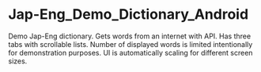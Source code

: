 # Jap-Eng_Demo_Dictionary_Android

Demo Jap-Eng dictionary. 
Gets words from an internet with API.
Has three tabs with scrollable lists.
Number of displayed words is limited intentionally for demonstration purposes. 
UI is automatically scaling for different screen sizes.
